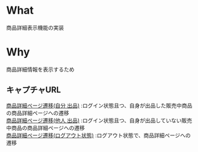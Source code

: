 # What
商品詳細表示機能の実装

# Why
商品詳細情報を表示するため

## キャプチャURL
[商品詳細ページ遷移(自分 出品)](https://gyazo.com/409e1d16a1f54c326189375b25d9096a) :ログイン状態且つ、自身が出品した販売中商品の商品詳細ページへの遷移  
[商品詳細ページ遷移(他人 出品)](https://gyazo.com/c2e23931dd5100cc9464158493537190) :ログイン状態且つ、自身が出品していない販売中商品の商品詳細ページへの遷移  
[商品詳細ページ遷移(ログアウト状態)](https://gyazo.com/dd392da5be72d800de83021defa553a4) :ログアウト状態で、商品詳細ページへの遷移  